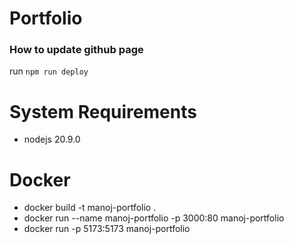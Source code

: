 # Portfolio

### How to update github page  
run `npm run deploy`


# System Requirements

- nodejs 20.9.0


# Docker

- docker build -t manoj-portfolio .
- docker run --name manoj-portfolio -p 3000:80 manoj-portfolio 
- docker run -p 5173:5173 manoj-portfolio
